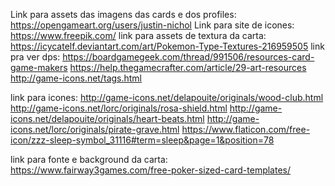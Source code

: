Link para assets das imagens das cards e dos profiles: https://opengameart.org/users/justin-nichol
Link para site de icones: https://www.freepik.com/
link para assets de textura da carta: https://icycatelf.deviantart.com/art/Pokemon-Type-Textures-216959505
link pra ver dps:   https://boardgamegeek.com/thread/991506/resources-card-game-makers
                    https://help.thegamecrafter.com/article/29-art-resources
                    http://game-icons.net/tags.html


link para icones:   http://game-icons.net/delapouite/originals/wood-club.html
                    http://game-icons.net/lorc/originals/rosa-shield.html
                    http://game-icons.net/delapouite/originals/heart-beats.html
                    http://game-icons.net/lorc/originals/pirate-grave.html
                    https://www.flaticon.com/free-icon/zzz-sleep-symbol_31116#term=sleep&page=1&position=78

link para fonte e background da carta:  https://www.fairway3games.com/free-poker-sized-card-templates/